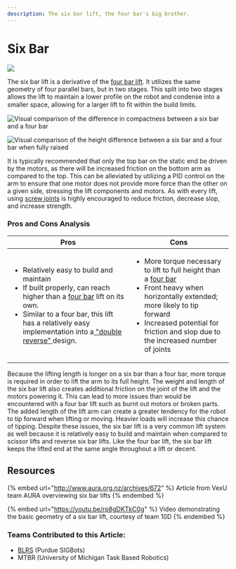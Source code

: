 ```yaml
---
description: The six bar lift, the four bar's big brother.
---
```


# Six Bar

![](../../.gitbook/assets/tu\_atlas\_v1\_lift.jpg)

The six bar lift is a derivative of the [four bar lift](four-bar.md). It utilizes the same geometry of four parallel bars, but in two stages. This split into two stages allows the lift to maintain a lower profile on the robot and condense into a smaller space, allowing for a larger lift to ﬁt within the build limits.

![Visual comparison of the difference in compactness between a six bar and a four bar](<../../.gitbook/assets/six\_bar\_height2 (1).png>)

![Visual comparison of the height difference between a six bar and a four bar when fully raised](../../.gitbook/assets/six\_bar\_height.png)

It is typically recommended that only the top bar on the static end be driven by the motors, as there will be increased friction on the bottom arm as compared to the top. This can be alleviated by utilizing a PID control on the arm to ensure that one motor does not provide more force than the other on a given side, stressing the lift components and motors. As with every lift, using [screw joints](../vex-joints.md#single-bearing-screw-joint) is highly encouraged to reduce friction, decrease slop, and increase strength.

### Pros and Cons Analysis

| Pros                                                                                                                                                                                                                                                                                                                         | Cons                                                                                                                                                                                                                                                                        |
| ---------------------------------------------------------------------------------------------------------------------------------------------------------------------------------------------------------------------------------------------------------------------------------------------------------------------------- | --------------------------------------------------------------------------------------------------------------------------------------------------------------------------------------------------------------------------------------------------------------------------- |
| <ul><li>Relatively easy to build and maintain</li><li>If built properly, can reach higher than a <a href="four-bar.md">four bar</a> lift on its own.</li><li>Similar to a four bar, this lift has a relatively easy implementation into a<a href="dr4b.md#the-double-reverse-design"> "double reverse" </a>design.</li></ul> | <ul><li>More torque necessary to lift to full height than a <a href="four-bar.md">four bar</a></li><li>Front heavy when horizontally extended; more likely to tip forward</li><li>Increased potential for friction and slop due to the increased number of joints</li></ul> |

Because the lifting length is longer on a six bar than a four bar, more torque is required in order to lift the arm to its full height. The weight and length of the six bar lift also creates additional friction on the joint of the lift and the motors powering it. This can lead to more issues than would be encountered with a four bar lift such as burnt out motors or broken parts. The added length of the lift arm can create a greater tendency for the robot to tip forward when lifting or moving. Heavier loads will increase this chance of tipping. Despite these issues, the six bar lift is a very common lift system as well because it is relatively easy to build and maintain when compared to scissor lifts and reverse six bar lifts. Like the four bar lift, the six bar lift keeps the lifted end at the same angle throughout a lift or decent.

## Resources

{% embed url="http://www.aura.org.nz/archives/672" %}
Article from VexU team AURA overviewing six bar lifts
{% endembed %}



{% embed url="https://youtu.be/rp8gDKTkC0g" %}
Video demonstrating the basic geometry of a six bar lift, courtesy of team 10D
{% endembed %}

### Teams Contributed to this Article:

* [BLRS](https://purduesigbots.com/) (Purdue SIGBots)
* MTBR (University of Michigan Task Based Robotics)&#x20;
